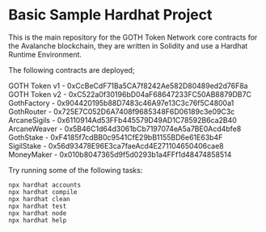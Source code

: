 # Basic Sample Hardhat Project

This is the main repository for the GOTH Token Network core contracts for the Avalanche blockchain, they are written in Solidity and use a Hardhat Runtime Environment.

The following contracts are deployed;

GOTH Token v1   - 0xCcBeCdF71Ba5CA7f8242Ae582D80489ed2d76F8a<br/>
GOTH Token v2   - 0xC522a0f30196bD04aF68647233FC50AB8879DB7C<br/>
GothFactory     - 0x904420195b88D7483c46A97e13C3c76f5C4800a1<br/>
GothRouter      - 0x725E7C052D6A7408f9685348F6D06189c3e09C3c<br/>
ArcaneSigils    - 0x6110914Ad53FFb445579D49AD1C78592B6ca2B40<br/>
ArcaneWeaver    - 0x5B46C1d64d3061bCb7197074eA5a7BE0Acd4bfe8<br/>
GothStake       - 0xF4185f7cdBB0c9541CfE29bB1155BD6e61E63b4F<br/>
SigilStake      - 0x56d93478E96E3ca7faeAcd4E271104650406cae8<br/>
MoneyMaker      - 0x010b8047365d9f5d0293b1a4FFf1d48474858514<br/>

Try running some of the following tasks:

```shell
npx hardhat accounts
npx hardhat compile
npx hardhat clean
npx hardhat test
npx hardhat node
npx hardhat help
```
